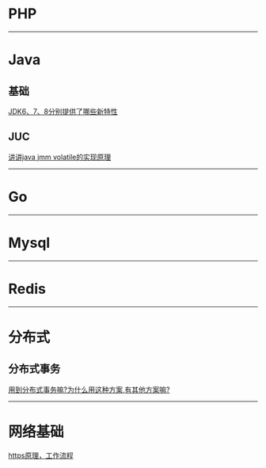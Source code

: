 # PHP

------



# Java

## 基础

[JDK6、7、8分别提供了哪些新特性](https://github.com/DragonChilde/eight-part-essay/blob/main/Java/base/JDK6%E3%80%817%E3%80%818%E5%88%86%E5%88%AB%E6%8F%90%E4%BE%9B%E4%BA%86%E5%93%AA%E4%BA%9B%E6%96%B0%E7%89%B9%E6%80%A7.md)

## JUC

[讲讲java jmm volatile的实现原理](https://github.com/DragonChilde/eight-part-essay/blob/main/Java/juc/volatile/%E8%AE%B2%E8%AE%B2java%20jmm%20volatile%E7%9A%84%E5%AE%9E%E7%8E%B0%E5%8E%9F%E7%90%86.md)

------





# Go

------



# Mysql

------



# Redis

------

# 分布式

## 分布式事务

[用到分布式事务嘛?为什么用这种方案,有其他方案嘛?](https://github.com/DragonChilde/eight-part-essay/blob/main/%E5%88%86%E5%B8%83%E5%BC%8F/%E5%88%86%E5%B8%83%E5%BC%8F%E4%BA%8B%E5%8A%A1.md)

------

# 网络基础

[https原理，工作流程](https://github.com/DragonChilde/eight-part-essay/blob/main/%E7%BD%91%E7%BB%9C%E5%9F%BA%E7%A1%80/https%E5%8E%9F%E7%90%86%EF%BC%8C%E5%B7%A5%E4%BD%9C%E6%B5%81%E7%A8%8B.md)

